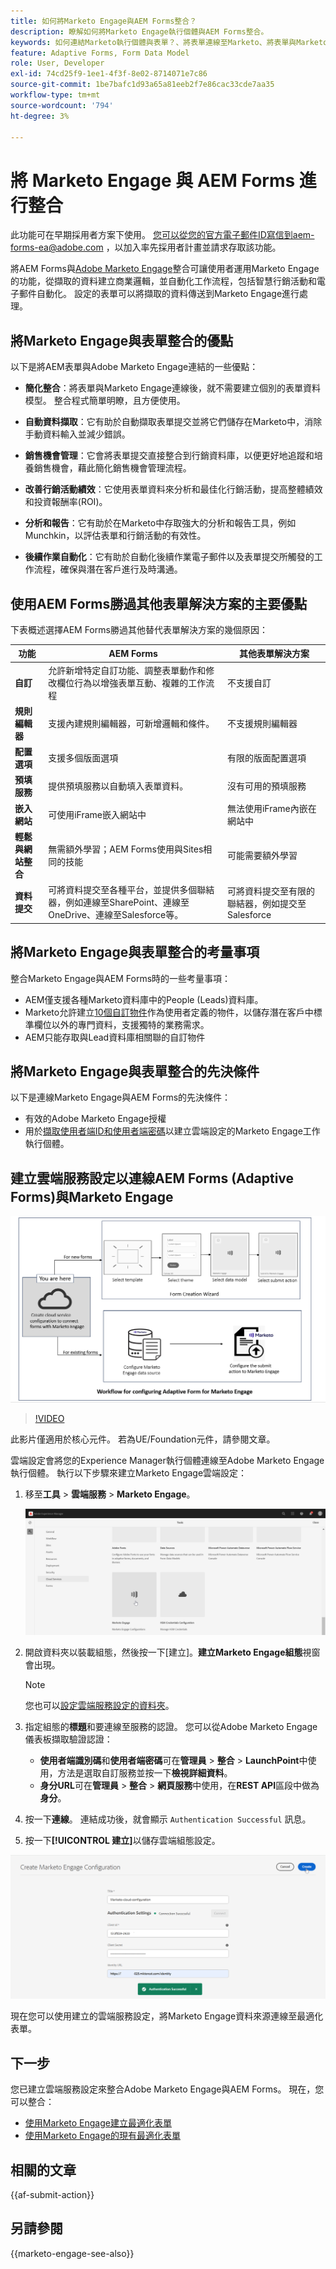 ```yaml
---
title: 如何將Marketo Engage與AEM Forms整合？
description: 瞭解如何將Marketo Engage執行個體與AEM Forms整合。
keywords: 如何連結Marketo執行個體與表單？、將表單連線至Marketo、將表單與Marketo Engage整合、將調適型表單與Marketo執行個體整合。
feature: Adaptive Forms, Form Data Model
role: User, Developer
exl-id: 74cd25f9-1ee1-4f3f-8e02-8714071e7c86
source-git-commit: 1be7bafc1d93a65a81eeb2f7e86cac33cde7aa35
workflow-type: tm+mt
source-wordcount: '794'
ht-degree: 3%

---
```


# 將 Marketo Engage 與 AEM Forms 進行整合

<span class="preview">此功能可在早期採用者方案下使用。 您可以從您的官方電子郵件ID寫信到aem-forms-ea@adobe.com ，以加入率先採用者計畫並請求存取該功能。</span>

將AEM Forms與[Adobe Marketo Engage](https://experienceleague.adobe.com/zh-hant/docs/marketo/using/home)整合可讓使用者運用Marketo Engage的功能，從擷取的資料建立商業邏輯，並自動化工作流程，包括智慧行銷活動和電子郵件自動化。 設定的表單可以將擷取的資料傳送到Marketo Engage進行處理。

## 將Marketo Engage與表單整合的優點

以下是將AEM表單與Adobe Marketo Engage連結的一些優點：

* **簡化整合**：將表單與Marketo Engage連線後，就不需要建立個別的表單資料模型。 整合程式簡單明瞭，且方便使用。
* **自動資料擷取**：它有助於自動擷取表單提交並將它們儲存在Marketo中，消除手動資料輸入並減少錯誤。

* **銷售機會管理**：它會將表單提交直接整合到行銷資料庫，以便更好地追蹤和培養銷售機會，藉此簡化銷售機會管理流程。

* **改善行銷活動績效**：它使用表單資料來分析和最佳化行銷活動，提高整體績效和投資報酬率(ROI)。

* **分析和報告**：它有助於在Marketo中存取強大的分析和報告工具，例如Munchkin，以評估表單和行銷活動的有效性。

* **後續作業自動化**：它有助於自動化後續作業電子郵件以及表單提交所觸發的工作流程，確保與潛在客戶進行及時溝通。

## 使用AEM Forms勝過其他表單解決方案的主要優點

下表概述選擇AEM Forms勝過其他替代表單解決方案的幾個原因：

| **功能** | **AEM Forms** | **其他表單解決方案** |
|-------------------------------------|----------------------------------------------------------------------|-----------------------------------------------------------|
| **自訂** | 允許新增特定自訂功能、調整表單動作和修改欄位行為以增強表單互動、複雜的工作流程 | 不支援自訂 |
| **規則編輯器** | 支援內建規則編輯器，可新增邏輯和條件。 | 不支援規則編輯器 |
| **配置選項** | 支援多個版面選項 | 有限的版面配置選項 |
| **預填服務** | 提供預填服務以自動填入表單資料。 | 沒有可用的預填服務 |
| **嵌入網站** | 可使用iFrame嵌入網站中 | 無法使用iFrame內嵌在網站中 |
| **輕鬆與網站整合** | 無需額外學習；AEM Forms使用與Sites相同的技能 | 可能需要額外學習 |
| **資料提交** | 可將資料提交至各種平台，並提供多個聯結器，例如連線至SharePoint、連線至OneDrive、連線至Salesforce等。 | 可將資料提交至有限的聯結器，例如提交至Salesforce |

## 將Marketo Engage與表單整合的考量事項

整合Marketo Engage與AEM Forms時的一些考量事項：

* AEM僅支援各種Marketo資料庫中的People (Leads)資料庫。
* Marketo允許建立[10個自訂物件](https://experienceleague.adobe.com/zh-hant/docs/marketo/using/product-docs/administration/marketo-custom-objects/add-marketo-custom-object-fields)作為使用者定義的物件，以儲存潛在客戶中標準欄位以外的專門資料，支援獨特的業務需求。
* AEM只能存取與Lead資料庫相關聯的自訂物件

## 將Marketo Engage與表單整合的先決條件

以下是連線Marketo Engage與AEM Forms的先決條件：

* 有效的Adobe Marketo Engage授權
* 用於[擷取使用者端ID和使用者端密碼](https://experienceleague.adobe.com/zh-hant/docs/marketo/using/product-docs/administration/additional-integrations/create-a-custom-service-for-use-with-rest-api)以建立雲端設定的Marketo Engage工作執行個體。

## 建立雲端服務設定以連線AEM Forms (Adaptive Forms)與Marketo Engage

![工作流程](/help/forms/assets/workflow-marketo-1.png)

>[!VIDEO](https://video.tv.adobe.com/v/3442865/engage-marketo-aem-forms-aem)

<span>此影片僅適用於核心元件。 若為UE/Foundation元件，請參閱文章。</span>

雲端設定會將您的Experience Manager執行個體連線至Adobe Marketo Engage執行個體。 執行以下步驟來建立Marketo Engage雲端設定：

1. 移至&#x200B;**工具** > **雲端服務** > **Marketo Engage**。

   ![Marketo Engage](/help/forms/assets/marketo-engage.png)

2. 開啟資料夾以裝載組態，然後按一下[建立]。**&#x200B;** **建立Marketo Engage組態**&#x200B;視窗會出現。

   >[!NOTE]
   >
   > 您也可以[設定雲端服務設定的資料夾](/help/forms/configure-data-sources.md#configure-folder-for-cloud-service-configurations)。

3. 指定組態的&#x200B;**標題**&#x200B;和要連線至服務的認證。 您可以從Adobe Marketo Engage儀表板擷取驗證認證：
   * **使用者端識別碼**&#x200B;和&#x200B;**使用者端密碼**&#x200B;可在&#x200B;**管理員** > **整合** > **LaunchPoint**&#x200B;中使用，方法是選取自訂服務並按一下&#x200B;**檢視詳細資料**。
   * **身分URL**&#x200B;可在&#x200B;**管理員** > **整合** > **網頁服務**&#x200B;中使用，在&#x200B;**REST API**&#x200B;區段中做為&#x200B;**身分**。

4. 按一下&#x200B;**連線**。  連結成功後，就會顯示 `Authentication Successful` 訊息。
5. 按一下&#x200B;**[!UICONTROL 建立]**&#x200B;以儲存雲端組態設定。

![Marketo Engage雲端設定](/help/forms/assets/marketo-engage-cloud-configuration.png)

現在您可以使用建立的雲端服務設定，將Marketo Engage資料來源連線至最適化表單。

## 下一步

您已建立雲端服務設定來整合Adobe Marketo Engage與AEM Forms。 現在，您可以整合：
* [使用Marketo Engage建立最適化表單](/help/forms/integrate-adaptive-form-with-marketo-engage.md)
* [使用Marketo Engage的現有最適化表單](/help/forms/use-marketo-engage-data-source-in-form.md)

## 相關的文章

{{af-submit-action}}

## 另請參閱

{{marketo-engage-see-also}}
